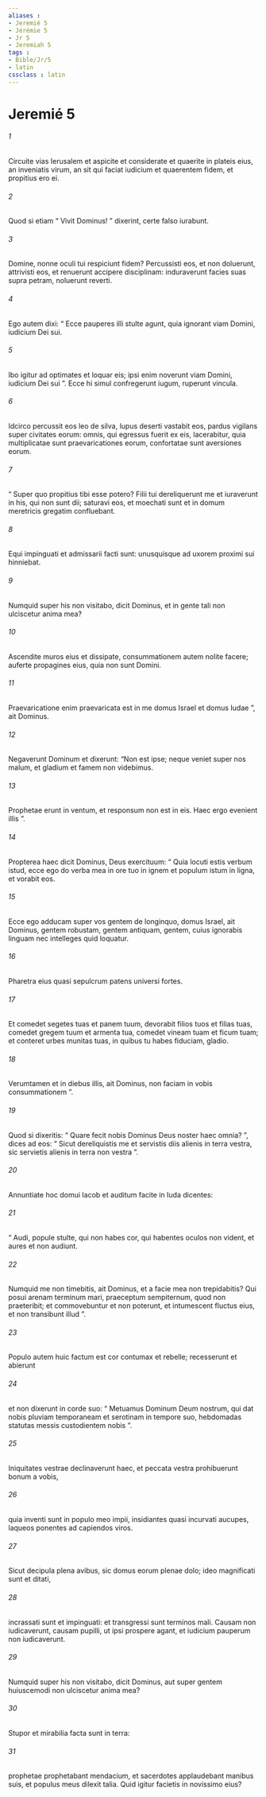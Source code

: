 ```yaml
---
aliases : 
- Jeremié 5
- Jérémie 5
- Jr 5
- Jeremiah 5
tags : 
- Bible/Jr/5
- latin
cssclass : latin
---
```


# Jeremié 5

###### 1
Circuite vias Ierusalem et aspicite et considerate et quaerite in plateis eius, an inveniatis virum, an sit qui faciat iudicium et quaerentem fidem, et propitius ero ei.
###### 2
Quod si etiam “ Vivit Dominus! ” dixerint, certe falso iurabunt.
###### 3
Domine, nonne oculi tui respiciunt fidem? Percussisti eos, et non doluerunt, attrivisti eos, et renuerunt accipere disciplinam: induraverunt facies suas supra petram, noluerunt reverti.
###### 4
Ego autem dixi: “ Ecce pauperes illi stulte agunt, quia ignorant viam Domini, iudicium Dei sui.
###### 5
Ibo igitur ad optimates et loquar eis; ipsi enim noverunt viam Domini, iudicium Dei sui ”. Ecce hi simul confregerunt iugum, ruperunt vincula.
###### 6
Idcirco percussit eos leo de silva, lupus deserti vastabit eos, pardus vigilans super civitates eorum: omnis, qui egressus fuerit ex eis, lacerabitur, quia multiplicatae sunt praevaricationes eorum, confortatae sunt aversiones eorum. 
###### 7
“ Super quo propitius tibi esse potero? Filii tui dereliquerunt me et iuraverunt in his, qui non sunt dii; saturavi eos, et moechati sunt et in domum meretricis gregatim confluebant.
###### 8
Equi impinguati et admissarii facti sunt: unusquisque ad uxorem proximi sui hinniebat.
###### 9
Numquid super his non visitabo, dicit Dominus, et in gente tali non ulciscetur anima mea?
###### 10
Ascendite muros eius et dissipate, consummationem autem nolite facere; auferte propagines eius, quia non sunt Domini.
###### 11
Praevaricatione enim praevaricata est in me domus Israel et domus Iudae ”, ait Dominus.
###### 12
Negaverunt Dominum et dixerunt: “Non est ipse; neque veniet super nos malum, et gladium et famem non videbimus.
###### 13
Prophetae erunt in ventum, et responsum non est in eis. Haec ergo evenient illis ”.
###### 14
Propterea haec dicit Dominus, Deus exercituum: “ Quia locuti estis verbum istud, ecce ego do verba mea in ore tuo in ignem et populum istum in ligna, et vorabit eos.
###### 15
Ecce ego adducam super vos gentem de longinquo, domus Israel, ait Dominus, gentem robustam, gentem antiquam, gentem, cuius ignorabis linguam nec intelleges quid loquatur.
###### 16
Pharetra eius quasi sepulcrum patens universi fortes.
###### 17
Et comedet segetes tuas et panem tuum, devorabit filios tuos et filias tuas, comedet gregem tuum et armenta tua, comedet vineam tuam et ficum tuam; et conteret urbes munitas tuas, in quibus tu habes fiduciam, gladio.
###### 18
Verumtamen et in diebus illis, ait Dominus, non faciam in vobis consummationem ”.
###### 19
Quod si dixeritis: “ Quare fecit nobis Dominus Deus noster haec omnia? ”, dices ad eos: “ Sicut dereliquistis me et servistis diis alienis in terra vestra, sic servietis alienis in terra non vestra ”.
###### 20
Annuntiate hoc domui Iacob et auditum facite in Iuda dicentes:
###### 21
“ Audi, popule stulte, qui non habes cor, qui habentes oculos non vident, et aures et non audiunt.
###### 22
Numquid me non timebitis, ait Dominus, et a facie mea non trepidabitis? Qui posui arenam terminum mari, praeceptum sempiternum, quod non praeteribit; et commovebuntur et non poterunt, et intumescent fluctus eius, et non transibunt illud ”.
###### 23
Populo autem huic factum est cor contumax et rebelle; recesserunt et abierunt
###### 24
et non dixerunt in corde suo: “ Metuamus Dominum Deum nostrum, qui dat nobis pluviam temporaneam et serotinam in tempore suo, hebdomadas statutas messis custodientem nobis ”.
###### 25
Iniquitates vestrae declinaverunt haec, et peccata vestra prohibuerunt bonum a vobis,
###### 26
quia inventi sunt in populo meo impii, insidiantes quasi incurvati aucupes, laqueos ponentes ad capiendos viros.
###### 27
Sicut decipula plena avibus, sic domus eorum plenae dolo; ideo magnificati sunt et ditati,
###### 28
incrassati sunt et impinguati: et transgressi sunt terminos mali. Causam non iudicaverunt, causam pupilli, ut ipsi prospere agant, et iudicium pauperum non iudicaverunt.
###### 29
Numquid super his non visitabo, dicit Dominus, aut super gentem huiuscemodi non ulciscetur anima mea?
###### 30
Stupor et mirabilia facta sunt in terra:
###### 31
prophetae prophetabant mendacium, et sacerdotes applaudebant manibus suis, et populus meus dilexit talia. Quid igitur facietis in novissimo eius?
